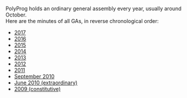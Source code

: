 PolyProg holds an ordinary general assembly every year, usually around October.  
Here are the minutes of all GAs, in reverse chronological order:

- [2017](https://drive.google.com/open?id=1-uNwTxpw6gJrXu94N9CmLu95rW8YtcIA)
- [2016](https://drive.google.com/open?id=10kpH1bhiVlrqgKkksQOVvPAd29LjHzE5)
- [2015](https://drive.google.com/open?id=1bC-hJGs1ExOF9kGg_3w5xZIZSWY_MQ6I)
- [2014](https://drive.google.com/open?id=1d8WgD8TiuhUuKDjvOKwzA-JAfWCvcHiO)
- [2013](https://drive.google.com/open?id=16u8-5q2CBf4OZzlbVRnr5oqCjo8tIZ7A)
- [2012](https://drive.google.com/open?id=105kolhVtLvdJVUpjmQ0HavGP3i2TeXIl)
- [2011](https://drive.google.com/open?id=1t3mvVr3SosWu51vVuFalUKbgVj22BVjn)
- [September 2010](https://drive.google.com/open?id=1JwbepC1qoDAQq6zrPsMIf_S15JtvWOyR)
- [June 2010 (extraordinary)](https://drive.google.com/open?id=1rsnfsrr6JnNRYW-rQc3gEK30_c5k0zMS)
- [2009 (constitutive)](https://drive.google.com/open?id=1c1As1TaBlkSLmF95G-kS4Usz5S9b7RTW)
